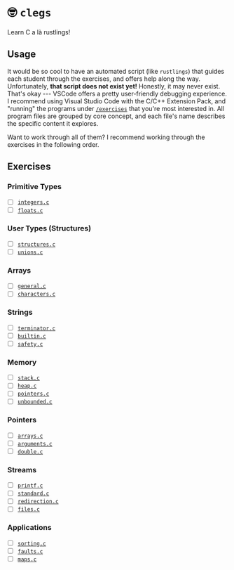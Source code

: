 # 🤓 `clegs`

Learn C a là rustlings!

## Usage

It would be so cool to have an automated script (like `rustlings`) that guides each student 
through the exercises, and offers help along the way. Unfortunately, **that script does not 
exist yet!** Honestly, it may never exist. That's okay --- VSCode offers a pretty 
user-friendly debugging experience. I recommend using Visual Studio Code with the C/C++ 
Extension Pack, and "running" the programs under [`/exercises`](/exercises/) that you're 
most interested in. All program files are grouped by core concept, and each file's name 
describes the specific content it explores.

Want to work through all of them? I recommend working through the exercises in the following order.

## Exercises

### Primitive Types

- [ ] [`integers.c`](/exercises/primitives/integers.c)
- [ ] [`floats.c`](/exercises/primitives/floats.c)

### User Types (Structures)

- [ ] [`structures.c`](/exercises/structs/structures.c)
- [ ] [`unions.c`](/exersises/structs/unions.c)

### Arrays 

- [ ] [`general.c`](/exercises/arrays/general.c)
- [ ] [`characters.c`](/exercises/arrays/characters.c)

### Strings

- [ ] [`terminator.c`](/exercises/strings/terminator.c)
- [ ] [`builtin.c`](/exercises/strings/builtin.c)
- [ ] [`safety.c`](/exercises/strings/safety.c)

### Memory

- [ ] [`stack.c`](/exercises/memory/stack.c)
- [ ] [`heap.c`](/exercises/memory/heap.c)
- [ ] [`pointers.c`](/exercises/memory/pointers.c)
- [ ] [`unbounded.c`](/exercises/memory/unbounded.c)

### Pointers

- [ ] [`arrays.c`](/exercises/pointers/arrays.c)
- [ ] [`arguments.c`](/exersises/pointers/arguments.c)
- [ ] [`double.c`](/exercises/pointers/double.c)

### Streams

- [ ] [`printf.c`](/exercises/streams/printf.c)
- [ ] [`standard.c`](/exercises/streams/standard.c)
- [ ] [`redirection.c`](/exercises/streams/redirection.c)
- [ ] [`files.c`](/exercises/streams/files.c)

### Applications

- [ ] [`sorting.c`](/exercises/applications/sorting.c)
- [ ] [`faults.c`](/exercises/applications/faults.c)
- [ ] [`maps.c`](/exercises/applications/maps.c)
